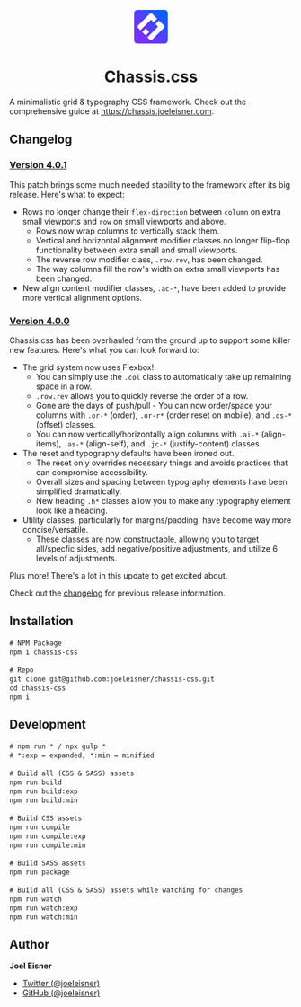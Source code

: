 <p align="center"><img alt="Chassis.css icon" src="images/icon.png?raw=true" width="60" /></p>
<h1 align="center">Chassis.css</h1>

A minimalistic grid & typography CSS framework. Check out the comprehensive guide at https://chassis.joeleisner.com.

## Changelog

### [Version 4.0.1](https://github.com/joeleisner/chassis-css/releases/tag/v4.0.1)
This patch brings some much needed stability to the framework after its big release. Here's what to expect:

* Rows no longer change their `flex-direction` between `column` on extra small viewports and `row` on small viewports and above.
    * Rows now wrap columns to vertically stack them.
    * Vertical and horizontal alignment modifier classes no longer flip-flop functionality between extra small and small viewports.
    * The reverse row modifier class, `.row.rev`, has been changed.
    * The way columns fill the row's width on extra small viewports has been changed.
* New align content modifier classes, `.ac-*`, have been added to provide more vertical alignment options.

### [Version 4.0.0](https://github.com/joeleisner/chassis-css/releases/tag/v4.0.0)
Chassis.css has been overhauled from the ground up to support some killer new features. Here's what you can look forward to:

* The grid system now uses Flexbox!
    * You can simply use the `.col` class to automatically take up remaining space in a row.
    * `.row.rev` allows you to quickly reverse the order of a row.
    * Gone are the days of push/pull - You can now order/space your columns with `.or-*` (order), `.or-r*` (order reset on mobile), and `.os-*` (offset) classes.
    * You can now vertically/horizontally align columns with `.ai-*` (align-items), `.as-*` (align-self), and `.jc-*` (justify-content) classes.
* The reset and typography defaults have been ironed out.
    * The reset only overrides necessary things and avoids practices that can compromise accessibility.
    * Overall sizes and spacing between typography elements have been simplified dramatically.
    * New heading `.h*` classes allow you to make any typography element look like a heading.
* Utility classes, particularly for margins/padding, have become way more concise/versatile.
    * These classes are now constructable, allowing you to target all/specfic sides, add negative/positive adjustments, and utilize 6 levels of adjustments.

Plus more! There's a lot in this update to get excited about.

Check out the [changelog](changelog.md) for previous release information.

## Installation
```shell
# NPM Package
npm i chassis-css

# Repo
git clone git@github.com:joeleisner/chassis-css.git
cd chassis-css
npm i
```

## Development
```shell
# npm run * / npx gulp *
# *:exp = expanded, *:min = minified

# Build all (CSS & SASS) assets
npm run build
npm run build:exp
npm run build:min

# Build CSS assets
npm run compile
npm run compile:exp
npm run compile:min

# Build SASS assets
npm run package

# Build all (CSS & SASS) assets while watching for changes
npm run watch
npm run watch:exp
npm run watch:min
```

## Author
**Joel Eisner**
* [Twitter (@joeleisner)](https://twitter.com/joeleisner)
* [GitHub (@joeleisner)](https://github.com/joeleisner)
